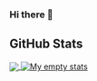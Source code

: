 ### Hi there 👋

<!--
**GamerClassN7/GamerClassN7** is a ✨ _special_ ✨ repository because its `README.md` (this file) appears on your GitHub profile.

Here are some ideas to get you started:

- 🔭 I’m currently working on ...
- 🌱 I’m currently learning ...
- 👯 I’m looking to collaborate on ...
- 🤔 I’m looking for help with ...
- 💬 Ask me about ...
- 📫 How to reach me: ...
- 😄 Pronouns: ...
- ⚡ Fun fact: ...
-->

## GitHub Stats
<a href="https://github.com/GamerClassN7/GamerClassN7">
<img align="center" src="https://github-readme-stats.vercel.app/api/top-langs/?username=GamerClassN7&theme=onedark" />
</a>
<a href="https://github.com/GamerClassN7/GamerClassN7">
  <img align="center" src="https://github-readme-stats.vercel.app/api?username=GamerClassN7&show_icons=true&line_height=27&count_private=true&title_color=ffffff&text_color=c9cacc&icon_color=2bbc8a&bg_color=1d1f21" alt="My empty stats" />
</a>
